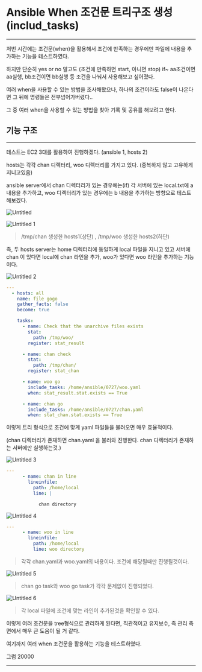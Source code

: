 # Ansible When 조건문 트리구조 생성(includ_tasks)

---

저번 시간에는 조건문(when)을 활용해서 조건에 만족하는 경우에만 파일에 내용을 추가하는 기능을 테스트하였다.

하지만 단순히 yes or no 말고도 (조건에 만족하면 start, 아니면 stop) if~ aa조건이면 aa실행, bb조건이면 bb실행 등 조건을 나눠서 사용해보고 싶어졌다.

여러 when을 사용할 수 있는 방법을 조사해봤으나, 하나의 조건이라도 false이 나온다면 그 뒤에 명령들은 전부넘어가버렸다..

그 중 여러 when을 사용할 수 있는 방법을 찾아 기록 및 공유를 해보려고 한다.

## 기능 구조

---

테스트는 EC2 3대를 활용하여 진행하겠다. (ansible 1, hosts 2)

hosts는 각각 chan 디렉터리, woo 디렉터리를 가지고 있다. (중복하지 않고 고유하게 지니고있음)

ansible server에서 chan 디렉터리가 있는 경우에는(if) 각 서버에 있는 local.txt에 a 내용을 추가하고, woo 디렉터리가 있는 경우에는 b 내용을 추가하는 방향으로 테스트해보겠다.

![Untitled](https://user-images.githubusercontent.com/84123877/181406169-38412387-82e8-4b7a-861c-41574f04314b.png)

![Untitled 1](https://user-images.githubusercontent.com/84123877/181406157-663f7d8c-df9d-43a8-b7b0-3d0f86c1c5be.png)

> /tmp/chan 생성한 hosts1(상단) , /tmp/woo 생성한 hosts2(하단)
> 

즉, 두 hosts server는 home 디렉터리에 동일하게 local 파일을 지니고 있고 서버에 chan 이 있다면 local에 chan 라인을 추가, woo가 있다면 woo 라인을 추가하는 기능이다.

![Untitled 2](https://user-images.githubusercontent.com/84123877/181406160-2419d7b3-0862-430a-b7d5-a642d69c044f.png)

```yaml
---
  - hosts: all
    name: file gogo
    gather_facts: false
    become: true

    tasks:
      - name: Check that the unarchive files exists
        stat:
          path: /tmp/woo/
        register: stat_result

      - name: chan check
        stat:
          path: /tmp/chan/
        register: stat_chan

      - name: woo go
        include_tasks: /home/ansible/0727/woo.yaml
        when: stat_result.stat.exists == True

      - name: chan go
        include_tasks: /home/ansible/0727/chan.yaml
        when: stat_chan.stat.exists == True
```

이렇게 트리 형식으로 조건에 맞게 yaml 파일들을 불러오면 매우 효율적이다.

(chan 디렉터리가 존재하면 chan.yaml 을 불러와 진행한다. chan 디렉터리가 존재하는 서버에만 실행하는것.)

![Untitled 3](https://user-images.githubusercontent.com/84123877/181406162-f00798fa-fa52-4ce6-85dd-ff67ff62f7a9.png)

```yaml
---
      - name: chan in line
        lineinfile:
          path: /home/local
          line: |

            chan directory
```

![Untitled 4](https://user-images.githubusercontent.com/84123877/181406163-158ce836-a01e-425a-bb3d-46da540080db.png)

```yaml
---
      - name: woo in line
        lineinfile:
          path: /home/local
          line: woo directory
```

> 각각 chan.yaml과 woo.yaml의 내용이다. 조건에 해당될때만 진행될것이다.
> 

![Untitled 5](https://user-images.githubusercontent.com/84123877/181406165-c0a1c323-c275-42b3-87dd-8df128f17390.png)

> chan go task와 woo go task가 각각 문제없이 진행되었다.
> 

![Untitled 6](https://user-images.githubusercontent.com/84123877/181406167-7f6eaee5-31cd-4803-b021-a8ab1a81b4b2.png)

> 각 local 파일에 조건에 맞는 라인이 추가된것을 확인할 수 있다.
> 

이렇게 여러 조건문을 tree형식으로 관리하게 된다면, 직관적이고 유지보수, 즉 관리 측면에서 매우 큰 도움이 될 거 같다.

여기까지 여러 when 조건문을 활용하는 기능을 테스트하였다.

그럼 20000

---
